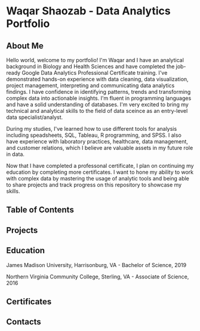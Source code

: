 # Waqar Shaozab - Data Analytics Portfolio
## About Me
Hello world, welcome to my portfolio! I'm Waqar and I have an analytical background in Biology and Health Sciences and have completed the job-ready Google Data Analytics Professional Certificate training. I've demonstrated hands-on experience with data cleaning, data visualization, project management, interpreting and communicating data analytics findings. I have confidence in identifying patterns, trends and transforming complex data into actionable insights. I'm fluent in programming languages and have a solid understanding of databases. I'm very excited to bring my technical and analytical skills to the field of data sceince as an entry-level data specialist/analyst. 

During my studies, I've learned how to use different tools for analysis including speadsheets, SQL, Tableau, R programming, and SPSS. I also have experience with laboratory practices, healthcare, data management, and customer relations, which I believe are valuable assets in my future role in data. 

Now that I have completed a professonal certificate, I plan on continuing my education by completing more certificates. I want to hone my ability to work with complex data by mastering the usage of analytic tools and being able to share projects and track progress on this repository to showcase my skills.
## Table of Contents
## Projects
## Education
James Madison University, Harrisonburg, VA - Bachelor of Science, 2019

Northern Virginia Community College, Sterling, VA - Associate of Science, 2016 
## Certificates
## Contacts
